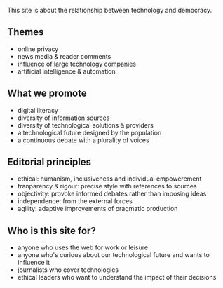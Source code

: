 
This site is about the relationship between technology and democracy.

## Themes

* online privacy
* news media & reader comments
* influence of large technology companies
* artificial intelligence & automation

## What we promote

* digital literacy
* diversity of information sources
* diversity of technological solutions & providers
* a technological future designed by the population
* a continuous debate with a plurality of voices

## Editorial principles

* ethical: humanism, inclusiveness and individual empowerement
* tranparency & rigour: precise style with references to sources
* objectivity: provoke informed debates rather than imposing ideas
* independence: from the external forces
* agility: adaptive improvements of pragmatic production

## Who is this site for?

* anyone who uses the web for work or leisure
* anyone who's curious about our technological future and wants to influence it
* journalists who cover technologies
* ethical leaders who want to understand the impact of their decisions
